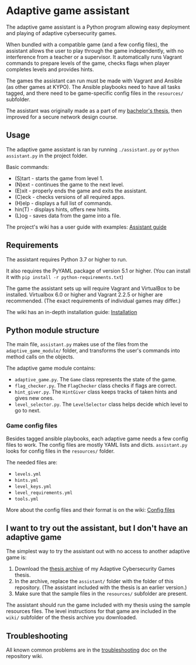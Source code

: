# Adaptive game assistant
The adaptive game assistant is a Python program allowing easy deployment and playing of adaptive cybersecurity games.

When bundled with a compatible game (and a few config files), the assistant
allows the user to play through the game independently, with no interference from
a teacher or a supervisor. It automatically runs Vagrant commands to prepare levels 
of the game, checks flags when player completes levels and provides hints.

The games the assistant can run must be made with Vagrant and Ansible (as other games at KYPO).
The Ansible playbooks need to have all tasks tagged, and
there need to be game-specific config files in the `resources/` subfolder.

The assistant was originally made as a part of my [bachelor's thesis](https://is.muni.cz/th/mnrr8/), then improved
for a secure network design course.
## Usage
The adaptive game assistant is ran by running `./assistant.py` or `python assistant.py` in the project folder.

Basic commands:
- (S)tart - starts the game from level 1.
- (N)ext  - continues the game to the next level.
- (E)xit  - properly ends the game and exits the assistant.
- (C)eck  - checks versions of all required apps.
- (H)elp  - displays a full list of commands.
- hin(T)  - displays hints, offers new hints.
- (L)og   - saves data from the game into a file.

The project's wiki has a user guide with examples: [Assistant guide](https://github.com/SleepyLili/adaptive-game-assistant/wiki/Assistant-guide)
## Requirements
The assistant requires Python 3.7 or higher to run.

It also requires the PyYAML package of version 5.1 or higher.
(You can install it with `pip install -r python-requirements.txt`)

The game the assistant sets up will require Vagrant and VirtualBox to be installed.
Virtualbox 6.0 or higher and Vagrant 2.2.5 or higher are recommended. 
(The exact requirements of individual games may differ.)

The wiki has an in-depth installation guide: [Installation](https://github.com/SleepyLili/adaptive-game-assistant/wiki/Installation)
## Python module structure
The main file, `assistant.py` makes use of the files from the `adaptive_game_module/` folder,
and transforms the user's commands into method calls on the objects.

The adaptive game module contains:
- `adaptive_game.py`. The `Game` class represents the state of the game.
- `flag_checker.py`. The `FlagChecker` class checks if flags are correct.
- `hint_giver.py`. The `HintGiver` class keeps tracks of taken hints and gives new ones.
- `level_selector.py`. The `LevelSelector` class helps decide which level to go to next.

### Game config files
Besides tagged ansible playbooks, each adaptive game needs a few config files to work.
The config files are mostly YAML lists and dicts.
`assistant.py` looks for config files in the `resources/` folder.

The needed files are:
- `levels.yml`
- `hints.yml`
- `level_keys.yml`
- `level_requirements.yml`
- `tools.yml`

More about the config files and their format is on the wiki: [Config files](https://github.com/SleepyLili/adaptive-game-assistant/wiki/Config-files)
## I want to try out the assistant, but I don't have an adaptive game
The simplest way to try the assistant out with no access to another adaptive game is:

1. Download the [thesis archive](https://is.muni.cz/th/mnrr8/thesis-archive.zip) of my Adaptive Cybersecurity Games thesis.
2. In the archive, replace the `assistant/` folder with the folder of this repository.
(The assistant included with the thesis is an earlier version.)
3. Make sure that the sample files in the `resources/` subfolder are present.

The assistant should run the game included with my thesis using the sample resources files.
The level instructions for that game are included in the `wiki/` subfolder of the thesis archive you downloaded.

## Troubleshooting
All known common problems are in the [troubleshooting](https://github.com/SleepyLili/adaptive-game-assistant/wiki/Troubleshooting) doc on the repository wiki.
